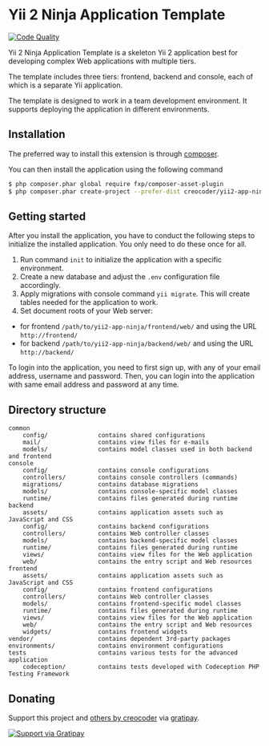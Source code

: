 # Yii 2 Ninja Application Template

[![Code Quality](https://img.shields.io/scrutinizer/g/creocoder/yii2-app-ninja/master.svg?style=flat-square)](https://scrutinizer-ci.com/g/creocoder/yii2-app-ninja/?branch=master)

Yii 2 Ninja Application Template is a skeleton Yii 2 application best for
developing complex Web applications with multiple tiers.

The template includes three tiers: frontend, backend and console, each of which
is a separate Yii application.

The template is designed to work in a team development environment. It supports
deploying the application in different environments.

## Installation

The preferred way to install this extension is through [composer](http://getcomposer.org/download/).

You can then install the application using the following command

```bash
$ php composer.phar global require fxp/composer-asset-plugin
$ php composer.phar create-project --prefer-dist creocoder/yii2-app-ninja
```

## Getting started

After you install the application, you have to conduct the following steps to initialize
the installed application. You only need to do these once for all.

1. Run command `init` to initialize the application with a specific environment.
2. Create a new database and adjust the `.env` configuration file accordingly.
3. Apply migrations with console command `yii migrate`. This will create tables needed for the application to work.
4. Set document roots of your Web server:

- for frontend `/path/to/yii2-app-ninja/frontend/web/` and using the URL `http://frontend/`
- for backend `/path/to/yii2-app-ninja/backend/web/` and using the URL `http://backend/`

To login into the application, you need to first sign up, with any of your email address, username and password.
Then, you can login into the application with same email address and password at any time.

## Directory structure

```
common
    config/              contains shared configurations
    mail/                contains view files for e-mails
    models/              contains model classes used in both backend and frontend
console
    config/              contains console configurations
    controllers/         contains console controllers (commands)
    migrations/          contains database migrations
    models/              contains console-specific model classes
    runtime/             contains files generated during runtime
backend
    assets/              contains application assets such as JavaScript and CSS
    config/              contains backend configurations
    controllers/         contains Web controller classes
    models/              contains backend-specific model classes
    runtime/             contains files generated during runtime
    views/               contains view files for the Web application
    web/                 contains the entry script and Web resources
frontend
    assets/              contains application assets such as JavaScript and CSS
    config/              contains frontend configurations
    controllers/         contains Web controller classes
    models/              contains frontend-specific model classes
    runtime/             contains files generated during runtime
    views/               contains view files for the Web application
    web/                 contains the entry script and Web resources
    widgets/             contains frontend widgets
vendor/                  contains dependent 3rd-party packages
environments/            contains environment configurations
tests                    contains various tests for the advanced application
    codeception/         contains tests developed with Codeception PHP Testing Framework
```

## Donating

Support this project and [others by creocoder](https://gratipay.com/creocoder/) via [gratipay](https://gratipay.com/creocoder/).

[![Support via Gratipay](https://cdn.rawgit.com/gratipay/gratipay-badge/2.3.0/dist/gratipay.svg)](https://gratipay.com/creocoder/)
